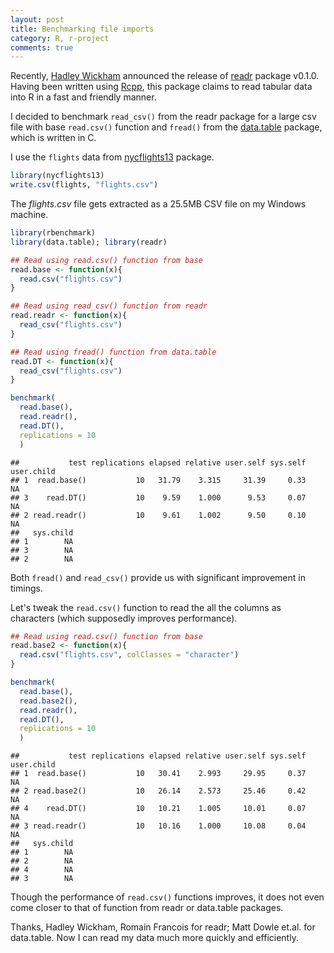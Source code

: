 ```yaml
---
layout: post
title: Benchmarking file imports
category: R, r-project
comments: true
---
```


Recently, [Hadley Wickham](http://had.co.nz/) announced the release of [readr](http://cran.r-project.org/web/packages/readr/) package v0.1.0. Having been written using [Rcpp](http://dirk.eddelbuettel.com/code/rcpp.html), this package claims to read tabular data into R in a fast and friendly manner. 

I decided to benchmark `read_csv()` from the readr package for a large csv file with base `read.csv()` function and `fread()` from the [data.table](http://cran.r-project.org/web/packages/data.table/) package, which is written in C. 

I use the `flights` data from [nycflights13](http://cran.r-project.org/web/packages/nycflights13/) package.


```r
library(nycflights13)
write.csv(flights, "flights.csv")
```

The *flights.csv* file gets extracted as a 25.5MB CSV file on my Windows machine. 


```r
library(rbenchmark)
library(data.table); library(readr)

## Read using read.csv() function from base
read.base <- function(x){
  read.csv("flights.csv")
}

## Read using read_csv() function from readr
read.readr <- function(x){
  read_csv("flights.csv")
}

## Read using fread() function from data.table
read.DT <- function(x){
  read_csv("flights.csv")
}

benchmark(
  read.base(),
  read.readr(),
  read.DT(),
  replications = 10
  )
```

```
##           test replications elapsed relative user.self sys.self user.child
## 1  read.base()           10   31.79    3.315     31.39     0.33         NA
## 3    read.DT()           10    9.59    1.000      9.53     0.07         NA
## 2 read.readr()           10    9.61    1.002      9.50     0.10         NA
##   sys.child
## 1        NA
## 3        NA
## 2        NA
```

Both `fread()` and `read_csv()` provide us with significant improvement in timings.

Let's tweak the `read.csv()` function to read the all the columns as characters (which supposedly improves performance).


```r
## Read using read.csv() function from base
read.base2 <- function(x){
  read.csv("flights.csv", colClasses = "character")
}

benchmark(
  read.base(),
  read.base2(),
  read.readr(),
  read.DT(),
  replications = 10
  )
```

```
##           test replications elapsed relative user.self sys.self user.child
## 1  read.base()           10   30.41    2.993     29.95     0.37         NA
## 2 read.base2()           10   26.14    2.573     25.46     0.42         NA
## 4    read.DT()           10   10.21    1.005     10.01     0.07         NA
## 3 read.readr()           10   10.16    1.000     10.08     0.04         NA
##   sys.child
## 1        NA
## 2        NA
## 4        NA
## 3        NA
```

Though the performance of `read.csv()` functions improves, it does not even come closer to that of function from readr or data.table packages.

Thanks, Hadley Wickham, Romain Francois for readr; Matt Dowle et.al. for data.table. Now I can read my data much more quickly and efficiently.
